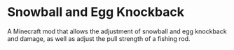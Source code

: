 # Snowball and Egg Knockback
A Minecraft mod that allows the adjustment of snowball and egg knockback and damage, as well as adjust the pull strength of a fishing rod.
